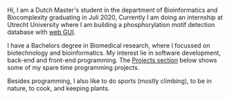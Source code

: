 Hi, I am a Dutch Master's student in the department of Bioinformatics and Biocomplexity graduating in Juli 2020,
Currently I am doing an internship at Utrecht University where I am building a phosphorylation motif detection database with [web GUI](https://bms-370-215.science.uu.nl/database/).

I have a Bachelors degree in Biomedical research, where I focussed on biotechnology and bioinformatics.
My interest lie in software development, back-end and front-end programming. The [Projects section](#projects) below shows some of my spare time programming projects.

Besides programming, I also like to do sports (mostly climbing), to be in nature, to cook, and keeping plants.
